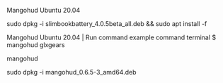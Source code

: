 Mangohud Ubuntu 20.04

sudo dpkg -i slimbookbattery_4.0.5beta_all.deb && sudo apt install -f

Mangohud Ubuntu 20.04 | Run command example command terminal $ mangohud glxgears

mangohud <application>

sudo dpkg -i mangohud_0.6.5-3_amd64.deb

